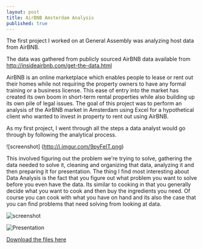 ```yaml
---
layout: post
title: AirBNB Amsterdam Analysis
published: true
---
```


The first project I worked on at General Assembly was analyzing host data from AirBNB. 

The data was gathered from publicly sourced AirBNB data available from http://insideairbnb.com/get-the-data.html

AirBNB is an online marketplace which enables people to lease or rent out their homes while not requiring the property owners to have any formal training or a business license. This ease of entry into the market has created its own boom in short-term rental properties while also building up its own pile of legal issues. The goal of this project was to perform an analysis of the AirBNB market in Amsterdam using Excel for a hypothetical client who wanted to invest in property to rent out using AirBNB. 

As my first project, I went through all the steps a data analyst would go through by following the analytical process.

![screenshot] (http://i.imgur.com/9pyFeIT.png)

This involved figuring out the problem we're trying to solve, gathering the data needed to solve it, cleaning and organizing that data, analyzing it and then preparing it for presentation. The thing I find most interesting about Data Analysis is the fact that you figure out what problem you want to solve before you even have the data. Its similar to cooking in that you generally decide what you want to cook and then buy the ingredients you need. Of course you can cook with what you have on hand and its also the case that you can find problems that need solving from looking at data.



![screenshot]( http://i.imgur.com/me8H5fD.jpg)

![Presentation]()

[Download the files here](https://github.com/bluufish/AirBNB.git)
